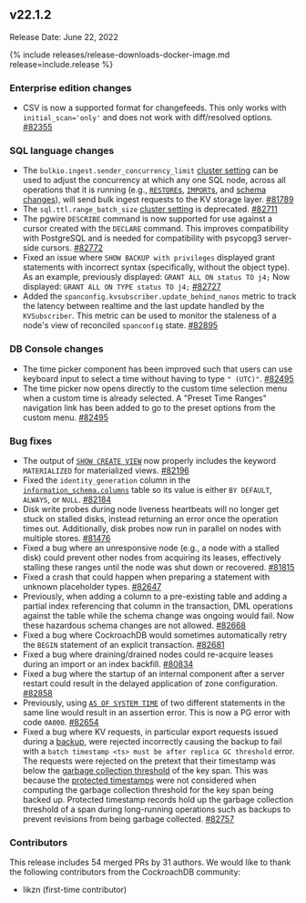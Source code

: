 ## v22.1.2

Release Date: June 22, 2022

{% include releases/release-downloads-docker-image.md release=include.release %}

<h3 id="v22-1-2-enterprise-edition-changes">Enterprise edition changes</h3>

- CSV is now a supported format for changefeeds. This only works with `initial_scan='only'` and does not work with diff/resolved options. [#82355][#82355]

<h3 id="v22-1-2-sql-language-changes">SQL language changes</h3>

- The `bulkio.ingest.sender_concurrency_limit` [cluster setting](../v22.1/cluster-settings.html) can be used to adjust the concurrency at which any one SQL node, across all operations that it is running (e.g., [`RESTORE`s](../v22.1/restore.html), [`IMPORT`s](../v22.1/import.html), and [schema changes](../v22.1/online-schema-changes.html)), will send bulk ingest requests to the KV storage layer. [#81789][#81789]
- The `sql.ttl.range_batch_size` [cluster setting](../v22.1/cluster-settings.html) is deprecated. [#82711][#82711]
- The pgwire `DESCRIBE` command is now supported for use against a cursor created with the `DECLARE` command. This improves compatibility with PostgreSQL and is needed for compatibility with psycopg3 server-side cursors. [#82772][#82772]
- Fixed an issue where `SHOW BACKUP with privileges` displayed grant statements with incorrect syntax (specifically, without the object type). As an example, previously displayed: `GRANT ALL ON status TO j4;`  Now displayed: `GRANT ALL ON TYPE status TO j4;` [#82727][#82727]
- Added the `spanconfig.kvsubscriber.update_behind_nanos` metric to track the latency between realtime and the last update handled by the `KVSubscriber`. This metric can be used to monitor the staleness of a node's view of reconciled `spanconfig` state. [#82895][#82895]

<h3 id="v22-1-2-db-console-changes">DB Console changes</h3>

- The time picker component has been improved such that users can use keyboard input to select a time without having to type `" (UTC)"`. [#82495][#82495]
- The time picker now opens directly to the custom time selection menu when a custom time is already selected. A "Preset Time Ranges" navigation link has been added to go to the preset options from the custom menu. [#82495][#82495]

<h3 id="v22-1-2-bug-fixes">Bug fixes</h3>

- The output of [`SHOW CREATE VIEW`](../v22.1/show-create.html#show-the-create-view-statement-for-a-view) now properly includes the keyword `MATERIALIZED` for materialized views. [#82196][#82196]
- Fixed the `identity_generation` column in the [`information_schema.columns`](../v22.1/information-schema.html#columns) table so its value is either `BY DEFAULT`, `ALWAYS`, or `NULL`. [#82184][#82184]
- Disk write probes during node liveness heartbeats will no longer get stuck on stalled disks, instead returning an error once the operation times out. Additionally, disk probes now run in parallel on nodes with multiple stores. [#81476][#81476]
- Fixed a bug where an unresponsive node (e.g., a node with a stalled disk) could prevent other nodes from acquiring its leases, effectively stalling these ranges until the node was shut down or recovered. [#81815][#81815]
- Fixed a crash that could happen when preparing a statement with unknown placeholder types. [#82647][#82647]
- Previously, when adding a column to a pre-existing table and adding a partial index referencing that column in the transaction, DML operations against the table while the schema change was ongoing would fail. Now these hazardous schema changes are not allowed. [#82668][#82668]
- Fixed a bug where CockroachDB would sometimes automatically retry the `BEGIN` statement of an explicit transaction. [#82681][#82681]
- Fixed a bug where draining/drained nodes could re-acquire leases during an import or an index backfill. [#80834][#80834]
- Fixed a bug where the startup of an internal component after a server restart could result in the delayed application of zone configuration. [#82858][#82858]
- Previously, using [`AS OF SYSTEM TIME`](../v22.1/as-of-system-time.html) of two different statements in the same line would result in an assertion error. This is now a PG error with code `0A000`. [#82654][#82654]
- Fixed a bug where KV requests, in particular export requests issued during a [backup](../v22.1/backup.html), were rejected incorrectly causing the backup to fail with a `batch timestamp <ts> must be after replica GC threshold` error. The requests were rejected on the pretext that their timestamp was below the [garbage collection threshold](../v22.1/architecture/storage-layer.html#garbage-collection) of the key span. This was because the [protected timestamps](../v22.1/architecture/storage-layer.html#protected-timestamps) were not considered when computing the garbage collection threshold for the key span being backed up. Protected timestamp records hold up the garbage collection threshold of a span during long-running operations such as backups to prevent revisions from being garbage collected. [#82757][#82757]

<h3 id="v22-1-2-contributors">Contributors</h3>

This release includes 54 merged PRs by 31 authors.
We would like to thank the following contributors from the CockroachDB community:

- likzn (first-time contributor)

[#80834]: https://github.com/cockroachdb/cockroach/pull/80834
[#81476]: https://github.com/cockroachdb/cockroach/pull/81476
[#81789]: https://github.com/cockroachdb/cockroach/pull/81789
[#81815]: https://github.com/cockroachdb/cockroach/pull/81815
[#82184]: https://github.com/cockroachdb/cockroach/pull/82184
[#82196]: https://github.com/cockroachdb/cockroach/pull/82196
[#82355]: https://github.com/cockroachdb/cockroach/pull/82355
[#82495]: https://github.com/cockroachdb/cockroach/pull/82495
[#82647]: https://github.com/cockroachdb/cockroach/pull/82647
[#82654]: https://github.com/cockroachdb/cockroach/pull/82654
[#82668]: https://github.com/cockroachdb/cockroach/pull/82668
[#82681]: https://github.com/cockroachdb/cockroach/pull/82681
[#82711]: https://github.com/cockroachdb/cockroach/pull/82711
[#82727]: https://github.com/cockroachdb/cockroach/pull/82727
[#82772]: https://github.com/cockroachdb/cockroach/pull/82772
[#82858]: https://github.com/cockroachdb/cockroach/pull/82858
[#82895]: https://github.com/cockroachdb/cockroach/pull/82895
[#82757]: https://github.com/cockroachdb/cockroach/pull/82757
